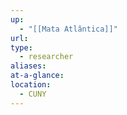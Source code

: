 ```yaml
---
up:
  - "[[Mata Atlântica]]"
url: 
type:
  - researcher
aliases: 
at-a-glance: 
location:
  - CUNY
---
```



